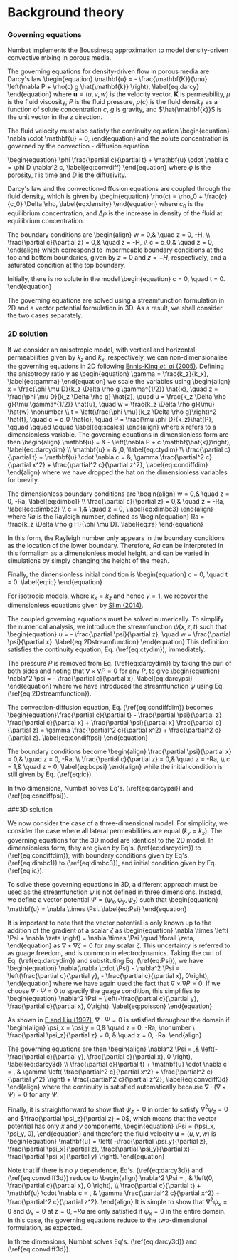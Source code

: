 # Background theory

### Governing equations

Numbat implements the Boussinesq approximation to model density-driven convective mixing in porous media.


The governing equations for density-driven flow in porous media are Darcy's law
\begin{equation}
\mathbf{u} = - \frac{\mathbf{K}}{\mu} \left(\nabla P + \rho(c) g \hat{\mathbf{k}} \right),
\label{eq:darcy}
\end{equation}
where $\mathbf{u} = (u, v, w)$ is the velocity vector, $\mathbf{K}$ is permeability, $\mu$ is the fluid viscosity, $P$ is the fluid pressure, $\rho(c)$ is the fluid density as a function of solute concentration $c$, $g$ is gravity, and $\hat{\mathbf{k}}$ is the unit vector in the $z$ direction.

The fluid velocity must also satisfy the continuity equation
\begin{equation}
\nabla \cdot \mathbf{u} = 0,
\end{equation}
and the solute concentration is governed by the convection - diffusion equation

\begin{equation}
\phi \frac{\partial c}{\partial t} + \mathbf{u} \cdot \nabla c = \phi D \nabla^2 c,
\label{eq:convdiff}
\end{equation}
where $\phi$ is the porosity, $t$ is time and $D$ is the diffusivity.

Darcy's law and the convection-diffusion equations are coupled through the fluid density, which is given by
\begin{equation}
\rho(c) = \rho_0 + \frac{c}{c_0} \Delta \rho,
\label{eq:density}
\end{equation}
where $c_0$ is the equilibrium concentration, and $\Delta \rho$ is the increase in density of the fluid at equilibrium concentration.

The boundary conditions are
\begin{align}
w = 0,&  \quad z = 0, -H, \\\\
\frac{\partial c}{\partial z} = 0,& \quad z = -H, \\\\
c = c_0,& \quad z = 0,
\end{align}
which correspond to impermeable boundary conditions at the top and bottom boundaries, given by $z = 0$ and $z=-H$, respectively, and a saturated condition at the top boundary.

Initially, there is no solute in the model
\begin{equation}
c = 0, \quad t = 0.
\end{equation}

The governing equations are solved using a streamfunction formulation in 2D and a vector potential formulation in 3D. As a result, we shall consider the two cases separately.


### 2D solution

If we consider an anisotropic model, with vertical and horizontal permeabilities given by $k_z$ and $k_x$, respectively, we can non-dimensionalise the governing equations in 2D following [Ennis-King *et. al* (2005)](references/#Ennis-King2005). Defining the anisotropy ratio $\gamma$ as
\begin{equation}
\gamma = \frac{k_z}{k_x},
\label{eq:gamma}
\end{equation}
we scale the variables using
\begin{align}
x = \frac{\phi \mu D}{k_z \Delta \rho g \gamma^{1/2}} \hat{x}, \quad z =  \frac{\phi \mu D}{k_z \Delta \rho g} \hat{z}, \quad u = \frac{k_z \Delta \rho g}{\mu \gamma^{1/2}} \hat{u}, \quad w = \frac{k_z \Delta \rho g}{\mu} \hat{w} \nonumber \\\\
t = \left(\frac{\phi \mu}{k_z \Delta \rho g}\right)^2 \hat{t}, \quad c = c_0 \hat{c}, \quad P = \frac{\mu \phi D}{k_z}\hat{P}, \qquad \qquad \qquad
\label{eq:scales}
\end{align}
where $\hat{x}$ refers to a dimensionless variable. The governing equations in dimensionless form are then
\begin{align}
\mathbf{u} = & - \left(\nabla P + c \mathbf{\hat{k}}\right), \label{eq:darcydim} \\\\
\mathbf{u} = & \,0, \label{eq:ctydim} \\\\
\frac{\partial c}{\partial t} + \mathbf{u} \cdot \nabla c = &\,  \gamma \frac{\partial^2 c}{\partial x^2} + \frac{\partial^2 c}{\partial z^2}, \label{eq:condiffdim}
\end{align}
where we have dropped the hat on the dimensionless variables for brevity.

The dimensionless boundary conditions are
\begin{align}
w = 0,&  \quad z = 0, -Ra, \label{eq:dimbc1} \\\\
\frac{\partial c}{\partial z} = 0,& \quad z = -Ra, \label{eq:dimbc2} \\\\
c = 1,& \quad z = 0, \label{eq:dimbc3}
\end{align}
where $Ra$ is the Rayleigh number, defined as
\begin{equation}
Ra = \frac{k_z \Delta \rho g H}{\phi \mu D}.
\label{eq:ra}
\end{equation}

In this form, the Rayleigh number only appears in the boundary conditions as the location of the lower boundary. Therefore, $Ra$ can be interpreted in this formalism as a dimensionless model height, and can be varied in simulations by simply changing the height of the mesh.

Finally, the dimensionless initial condition is
\begin{equation}
c = 0, \quad t = 0.
\label{eq:ic}
\end{equation}

For isotropic models, where $k_x = k_z$ and hence $\gamma = 1$, we recover the dimensionless equations given by [Slim (2014)](references/#Slim2014).

The coupled governing equations must be solved numerically. To simplify the numerical analysis, we introduce the streamfunction $\psi(x,z,t)$ such that
\begin{equation}
u = - \frac{\partial \psi}{\partial z}, \quad w = \frac{\partial \psi}{\partial x}.
\label{eq:2Dstreamfunction}
\end{equation}
This definition satisfies the continuity equation, Eq. (\ref{eq:ctydim}), immediately.

The pressure $P$ is removed from Eq. (\ref{eq:darcydim}) by taking the curl of both sides and noting that $\nabla \times \nabla P = 0$ for any $P$, to give
\begin{equation}
\nabla^2 \psi = - \frac{\partial c}{\partial x},
\label{eq:darcypsi}
\end{equation}
where we have introduced the streamfunction $\psi$ using Eq. (\ref{eq:2Dstreamfunction}).

The convection-diffusion equation, Eq. (\ref{eq:condiffdim}) becomes
\begin{equation}\frac{\partial c}{\partial t} - \frac{\partial \psi}{\partial z} \frac{\partial c}{\partial x} + \frac{\partial \psi}{\partial x} \frac{\partial c}{\partial z} = \gamma \frac{\partial^2 c}{\partial x^2} + \frac{\partial^2 c}{\partial z}.
\label{eq:condiffpsi}
\end{equation}

The boundary conditions become
\begin{align}
\frac{\partial \psi}{\partial x} = 0,&  \quad z = 0, -Ra, \\\\
\frac{\partial c}{\partial z} = 0,& \quad z = -Ra, \\\\
c = 1,& \quad z = 0,
\label{eq:bcpsi}
\end{align}
while the initial condition is still given by Eq. (\ref{eq:ic}).

In two dimensions, Numbat solves Eq's. (\ref{eq:darcypsi}) and (\ref{eq:condiffpsi}).

###3D solution

We now consider the case of a three-dimensional model. For simplicity, we consider the case where all lateral permeabilities are equal ($k_y = k_x$). The governing equations for the 3D model are identical to the 2D model. In dimensionless form, they are given by Eq's. (\ref{eq:darcydim}) to (\ref{eq:condiffdim}), with boundary conditions given by Eq's. (\ref{eq:dimbc1}) to (\ref{eq:dimbc3}), and initial condition given by Eq. (\ref{eq:ic}).

To solve these governing equations in 3D, a different approach must be used as the streamfunction $\psi$ is not defined in three dimensions. Instead, we define a vector potential $\Psi = (\psi_x, \psi_y, \psi_z)$ such that
\begin{equation}
\mathbf{u} = \nabla \times \Psi.
\label{eq:Psi}
\end{equation}

It is important to note that the vector potential is only known up to the addition of the gradient of a scalar $\zeta$ as
\begin{equation}
\nabla \times \left( \Psi + \nabla \zeta \right) = \nabla \times \Psi \quad \forall \zeta,
\end{equation}
as $\nabla \times \nabla \zeta = 0$ for any scalar $\zeta$. This uncertainty is referred to as guage freedom, and is common in electrodynamics. Taking the curl of Eq. (\ref{eq:darcydim}) and substituting Eq. (\ref{eq:Psi}), we have
\begin{equation}
\nabla(\nabla \cdot \Psi) - \nabla^2 \Psi = \left(\frac{\partial c}{\partial y}, - \frac{\partial c}{\partial x}, 0\right),
\end{equation}
where we have again used the fact that $\nabla \times \nabla P = 0$. If we choose $\nabla \cdot \Psi = 0$ to specify the guage condition, this simplifies to
\begin{equation}
\nabla^2 \Psi = \left(-\frac{\partial c}{\partial y},  \frac{\partial c}{\partial x}, 0\right).
\label{eq:poisson}
\end{equation}

As shown in [E and Liu (1997)](references/#E1997), $\nabla \cdot \Psi = 0$ is satisfied throughout the domain if
\begin{align}
\psi_x = \psi_y = 0,& \quad z = 0, -Ra, \nonumber \\
\frac{\partial \psi_z}{\partial z} = 0, & \quad  z = 0, -Ra.
\end{align}

The governing equations are then
\begin{align}
\nabla^2 \Psi = \,& \left(-\frac{\partial c}{\partial y}, \frac{\partial c}{\partial x}, 0 \right), \label{eq:darcy3d} \\\\
\frac{\partial c}{\partial t} + \mathbf{u} \cdot \nabla c = \, & \gamma \left( \frac{\partial^2 c}{\partial x^2} + \frac{\partial^2 c}{\partial y^2} \right) + \frac{\partial^2 c}{\partial z^2}, \label{eq:convdiff3d}
\end{align}
where the continuity is satisfied automatically because $\nabla \cdot \left( \nabla \times \Psi \right) = 0$ for any $\Psi$.

Finally, it is straightforward to show that $\psi_z = 0$ in order to satisfy $\nabla^2 \psi_z = 0$ and $\frac{\partial \psi_z}{\partial z} = 0$, which means that the vector potential has only $x$ and $y$ components,
\begin{equation}
\Psi = (\psi_x, \psi_y, 0),
\end{equation}
and therefore the fluid velocity $\mathbf{u} = (u, v, w)$ is
\begin{equation}
\mathbf{u} = \left( -\frac{\partial \psi_y}{\partial z}, \frac{\partial \psi_x}{\partial z}, \frac{\partial \psi_y}{\partial x} - \frac{\partial \psi_x}{\partial y} \right).
\end{equation}

Note that if there is no $y$ dependence, Eq's. (\ref{eq:darcy3d}) and (\ref{eq:convdiff3d}) reduce to
\begin{align}
\nabla^2 \Psi = \, & \left(0, \frac{\partial c}{\partial x}, 0 \right), \\\\
\frac{\partial c}{\partial t} + \mathbf{u} \cdot \nabla c = \, & \gamma \frac{\partial^2 c}{\partial x^2}  + \frac{\partial^2 c}{\partial z^2}.
\end{align}
It is simple to show that $\nabla^2 \psi_x = 0$ and $\psi_x = 0$ at $z = 0, -Ra$ are only satisfied if $\psi_x = 0$ in the entire domain. In this case, the governing equations reduce to the two-dimensional formulation, as expected.

In three dimensions, Numbat solves Eq's. (\ref{eq:darcy3d}) and (\ref{eq:convdiff3d}).
